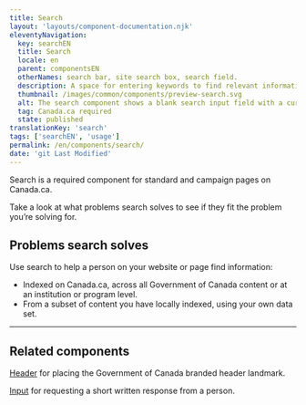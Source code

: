 ```yaml
---
title: Search
layout: 'layouts/component-documentation.njk'
eleventyNavigation:
  key: searchEN
  title: Search
  locale: en
  parent: componentsEN
  otherNames: search bar, site search box, search field.
  description: A space for entering keywords to find relevant information.
  thumbnail: /images/common/components/preview-search.svg
  alt: The search component shows a blank search input field with a cursor in it. At the end of the input field is a dark blue rectangle representing a button with a search icon in it.
  tag: Canada.ca required
  state: published
translationKey: 'search'
tags: ['searchEN', 'usage']
permalink: /en/components/search/
date: 'git Last Modified'
---
```


Search is a required component for standard and campaign pages on Canada.ca.

Take a look at what problems search solves to see if they fit the problem you’re solving for.

## Problems search solves

Use search to help a person on your website or page find information:

- Indexed on Canada.ca, across all Government of Canada content or at an institution or program level.
- From a subset of content you have locally indexed, using your own data set.

<hr/>

## Related components

<a href="{{ links.header }}">Header</a> for placing the Government of Canada branded header landmark.

<a href="{{ links.input }}">Input</a> for requesting a short written response from a person.
